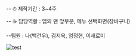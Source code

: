 -- ⏱ 제작기간 : 3~4주

-- ☕ 담당역활 : 앱의 맨 앞부분, 메뉴 선택화면(장바구니)

--팀원 : 나(백건우), 김지욱, 엄정현, 이새로미

![test](/C:/Users/yh405/Desktop/KakaoTalk_20241230_112037828.png)


